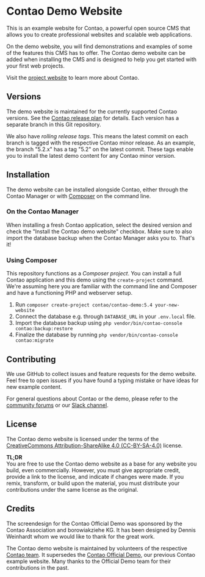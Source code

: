 Contao Demo Website
===================

This is an example website for Contao, a powerful open source CMS that allows you to create professional websites and scalable web applications.

On the demo website, you will find demonstrations and examples of some of the features this CMS has to offer.
The Contao demo website can be added when installing the CMS and is designed to help you get started with your first web projects.

Visit the [project website][contao] to learn more about Contao.


## Versions

The demo website is maintained for the currently supported Contao versions. 
See the [Contao release plan][releaseplan] for details. Each version has a separate branch in this
Git repository.

We also have _rolling release tags_. This means the latest commit on each branch is tagged
with the respective Contao minor release. As an example, the branch "5.2.x" has a tag "5.2" on the latest commit.
These tags enable you to install the latest demo content for any Contao minor version.

## Installation

The demo website can be installed alongside Contao, either through the Contao
Manager or with [Composer][composer] on the command line.

### On the Contao Manager

When installing a fresh Contao application, select the desired version and check the 
"Install the Contao demo website" checkbox. Make sure to also import the database backup when the
Contao Manager asks you to. That's it!

### Using Composer

This repository functions as a _Composer project_. You can install a full Contao application and
this demo using the `create-project` command. We're assuming here you are familiar with the
command line and Composer and have a functioning PHP and webserver setup.

1. Run `composer create-project contao/contao-demo:5.4 your-new-website`
2. Connect the database e.g. through `DATABASE_URL` in your `.env.local` file.
3. Import the database backup using `php vendor/bin/contao-console contao:backup:restore`
4. Finalize the database by running `php vendor/bin/contao-console contao:migrate`


## Contributing

We use GitHub to collect issues and feature requests for the demo website. Feel free to open issues if 
you have found a typing mistake or have ideas for new example content.

For general questions about Contao or the demo, please refer to the [community forums][forums] or 
our [Slack channel][support].


## License

The Contao demo website is licensed under the terms of the [CreativeCommons Attribution-ShareAlike 4.0 (CC-BY-SA-4.0)][license] license.

**TL;DR**  
You are free to use the Contao demo website as a base for any website you build, even commercially.
However, you must give appropriate credit, provide a link to the license, and indicate if changes were made.
If you remix, transform, or build upon the material, you must distribute your contributions under the same license as the original.


## Credits

The screendesign for the Contao Official Demo was sponsored by the Contao Association and borowiakziehe KG. 
It has been designed by Dennis Weinhardt whom we would like to thank for the great work.

The Contao demo website is maintained by volunteers of the respective [Contao team][team]. It supersedes the
[Contao Official Demo][old], our previous Contao example website. Many thanks to the Official Demo team for
their contributions in the past.



[contao]: https://contao.org
[team]: https://to.contao.org/team
[old]: https://github.com/contao/official-demo
[license]: https://creativecommons.org/licenses/by-sa/4.0/
[releaseplan]: https://to.contao.org/release-plan
[composer]: https://getcomposer.org
[forums]: https://community.contao.org
[support]: https://to.contao.org/support
